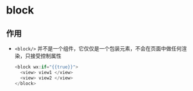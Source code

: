 # block

## 作用

  - `<block/>` 并不是一个组件，它仅仅是一个包装元素，不会在页面中做任何渲染，只接受控制属性

    ```javascript
    <block wx:if="{{true}}">
      <view> view1 </view>
      <view> view2 </view>
    </block>
    ```
